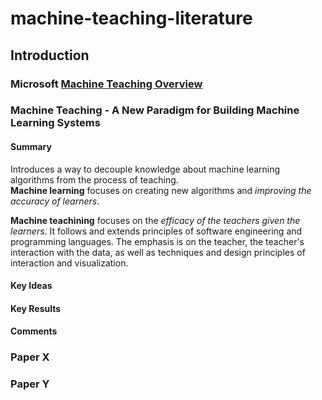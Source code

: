 # machine-teaching-literature

## Introduction

### Microsoft [Machine Teaching Overview](https://docs.microsoft.com/en-us/azure/architecture/solution-ideas/articles/machine-teaching)

### Machine Teaching - A New Paradigm for Building Machine Learning Systems

#### Summary

Introduces a way to decouple knowledge about machine learning algorithms from the process of teaching.  
**Machine learning** focuses on creating new algorithms and *improving the accuracy of learners*.  

**Machine teachining** focuses on the *efficacy of the teachers given the learners*. It follows and extends principles of software engineering and programming languages. The emphasis is on the teacher, the teacher's interaction with the data, as well as techniques and design principles of interaction and visualization.


#### Key Ideas

#### Key Results

#### Comments


### Paper X

### Paper Y

